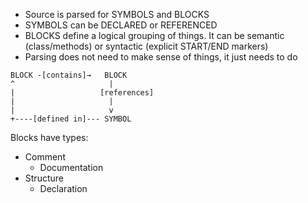 
- Source is parsed for SYMBOLS and BLOCKS
- SYMBOLS can be DECLARED or REFERENCED
- BLOCKS define a logical grouping of things. It can be semantic (class/methods) or syntactic (explicit START/END markers)
- Parsing does not need to make sense of things, it just needs to do


```
BLOCK -[contains]→   BLOCK
^                     |
|                   [references]
|                     |
|                     v
+----[defined in]--- SYMBOL
```

Blocks have types:
- Comment
  - Documentation
- Structure
  - Declaration
